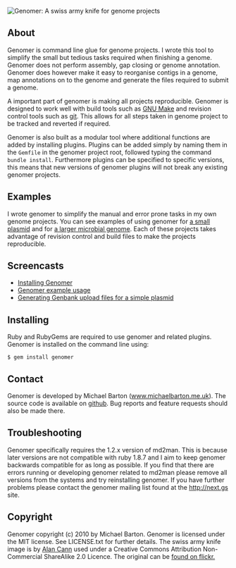 ![Genomer: A swiss army knife for genome projects](http://genomer.s3.amazonaws.com/icon/genomer/genomer.png)

## About

Genomer is command line glue for genome projects. I wrote this tool to simplify
the small but tedious tasks required when finishing a genome. Genomer does not
perform assembly, gap closing or genome annotation. Genomer does however make
it easy to reorganise contigs in a genome, map annotations on to the genome and
generate the files required to submit a genome.

A important part of genomer is making all projects reproducible. Genomer is
designed to work well with build tools such as [GNU Make][make] and revision
control tools such as [git][git]. This allows for all steps taken in genome
project to be tracked and reverted if required.

[make]: http://www.gnu.org/software/make/
[git]: http://git-scm.com/

Genomer is also built as a modular tool where additional functions are added by
installing plugins. Plugins can be added simply by naming them in the `Gemfile`
in the genomer project root, followed typing the command `bundle install`.
Furthermore plugins can be specified to specific versions, this means that new
versions of genomer plugins will not break any existing genomer projects.

## Examples

I wrote genomer to simplify the manual and error prone tasks in my own genome
projects. You can see examples of using genomer for [a small plasmid][plasmid]
and for [a larger microbial genome][genome]. Each of these projects takes
advantage of revision control and build files to make the projects
reproducible.

[plasmid]: https://github.com/michaelbarton/chromosome-pfluorescens-r124-plasmid
[genome]: https://github.com/michaelbarton/chromosome-pfluorescens-r124-genome

## Screencasts

  * [Installing Genomer](http://www.youtube.com/watch?v=bXws8RnBsUU)
  * [Genomer example usage](http://www.youtube.com/watch?v=HfsdJOELFjs)
  * [Generating Genbank upload files for a simple plasmid](http://www.youtube.com/watch?v=jVn62pMnIRA)

## Installing

Ruby and RubyGems are required to use genomer and related plugins. Genomer is
installed on the command line using:

    $ gem install genomer

## Contact

Genomer is developed by Michael Barton (www.michaelbarton.me.uk). The source
code is available on [github][]. Bug reports and feature requests should also
be made there.

[github]: https://github.com/michaelbarton/genomer

## Troubleshooting

Genomer specifically requires the 1.2.x version of md2man. This is because
later versions are not compatible with ruby 1.8.7 and I aim to keep genomer
backwards compatible for as long as possible. If you find that there are errors
running or developing genomer related to md2man please remove all versions from
the systems and try reinstalling genomer. If you have further problems please
contact the genomer mailing list found at the http://next.gs site.

## Copyright

Genomer copyright (c) 2010 by Michael Barton. Genomer is licensed under the MIT
license. See LICENSE.txt for further details. The swiss army knife image is by
[Alan Cann][cann] used under a Creative Commons Attribution Non-Commercial
ShareAlike 2.0 Licence. The original can be [found on flickr.][flickr]

[cann]: http://microbiologybytes.com/AJC/
[flickr]: http://www.flickr.com/photos/ajc1/4663140532/
